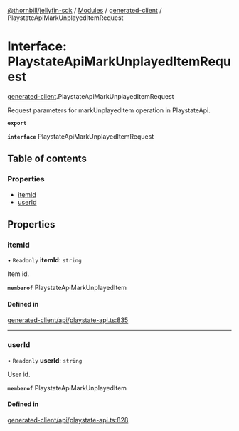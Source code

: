 [@thornbill/jellyfin-sdk](../README.md) / [Modules](../modules.md) / [generated-client](../modules/generated_client.md) / PlaystateApiMarkUnplayedItemRequest

# Interface: PlaystateApiMarkUnplayedItemRequest

[generated-client](../modules/generated_client.md).PlaystateApiMarkUnplayedItemRequest

Request parameters for markUnplayedItem operation in PlaystateApi.

**`export`**

**`interface`** PlaystateApiMarkUnplayedItemRequest

## Table of contents

### Properties

- [itemId](generated_client.PlaystateApiMarkUnplayedItemRequest.md#itemid)
- [userId](generated_client.PlaystateApiMarkUnplayedItemRequest.md#userid)

## Properties

### itemId

• `Readonly` **itemId**: `string`

Item id.

**`memberof`** PlaystateApiMarkUnplayedItem

#### Defined in

[generated-client/api/playstate-api.ts:835](https://github.com/thornbill/jellyfin-sdk-typescript/blob/1142a3e/src/generated-client/api/playstate-api.ts#L835)

___

### userId

• `Readonly` **userId**: `string`

User id.

**`memberof`** PlaystateApiMarkUnplayedItem

#### Defined in

[generated-client/api/playstate-api.ts:828](https://github.com/thornbill/jellyfin-sdk-typescript/blob/1142a3e/src/generated-client/api/playstate-api.ts#L828)
